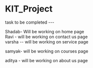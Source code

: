 # KIT_Project


task to be completed ---


Shadab- Will be working on home page <br>
Ravi - will be working on  contact us page <br>
varsha -- will be working on service page  <br>

samyak- will be working on courses page

aditya - will be working on about us page
